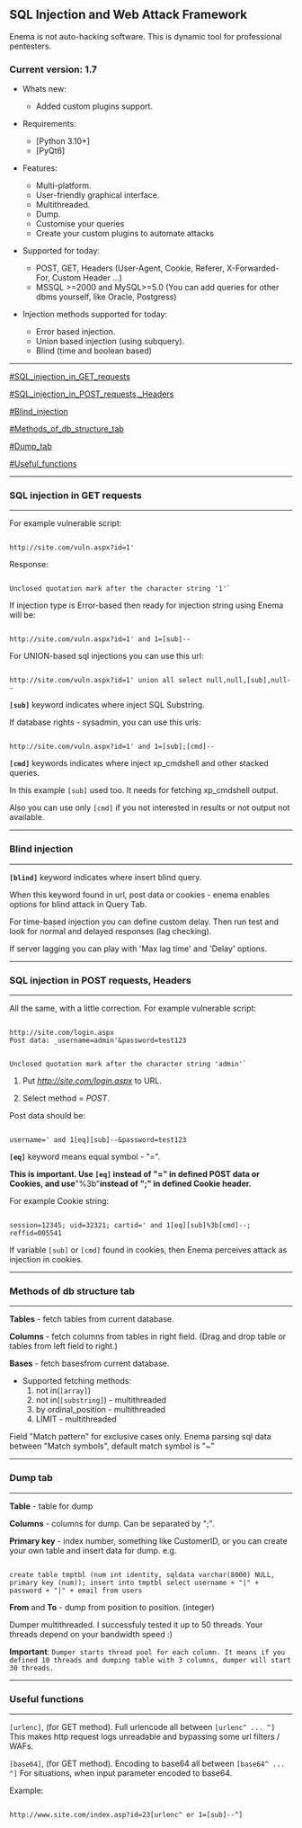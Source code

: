 ## SQL Injection and Web Attack Framework ##
Enema is not auto-hacking software. This is dynamic tool for professional pentesters.

### Current version: 1.7 ###

  * Whats new:
    + Added custom plugins support.

  * Requirements:
    + [Python 3.10+]
    + [PyQt6]

  * Features:
    + Multi-platform.
    + User-friendly graphical interface.
    + Multithreaded.
    + Dump.
    + Customise your queries
    + Create your custom plugins to automate attacks

  * Supported for today:
    + POST, GET, Headers (User-Agent, Cookie, Referer, X-Forwarded-For, Custom Header ...)
    + MSSQL >=2000 and MySQL>=5.0 (You can add queries for other dbms yourself, like Oracle, Postgress)

  * Injection methods supported for today:
    + Error based injection.
    + Union based injection (using subquery).
    + Blind (time and boolean based)

---

[#SQL\_injection\_in\_GET\_requests](#SQL_injection_in_GET_requests.md)

[#SQL\_injection\_in\_POST\_requests,\_Headers](#SQL_injection_in_POST_requests,_Headers.md)

[#Blind\_injection](#Blind_injection.md)

[#Methods\_of\_db\_structure\_tab](#Methods_of_db_structure_tab.md)

[#Dump\_tab](#Dump_tab.md)

[#Useful\_functions](#Useful_functions.md)


---

### SQL injection in GET requests ###

---

For example vulnerable script:
```

http://site.com/vuln.aspx?id=1'
```
Response:
```

Unclosed quotation mark after the character string '1'`
```

If injection type is Error-based then ready for injection string using Enema will be:
```

http://site.com/vuln.aspx?id=1' and 1=[sub]--
```

For UNION-based sql injections you can use this url:
```

http://site.com/vuln.aspx?id=1' union all select null,null,[sub],null--
```

**`[sub]`** keyword indicates where inject SQL Substring.

If database rights - sysadmin, you can use this urls:
```

http://site.com/vuln.aspx?id=1' and 1=[sub];[cmd]--
```

**`[cmd]`** keywords indicates where inject xp\_cmdshell  and other stacked queries.

In this example `[sub]` used too. It needs for fetching xp\_cmdshell output.

Also you can use only `[cmd]` if you not interested in results or not output not available.


---

### Blind injection ###

---


**`[blind]`** keyword indicates where insert blind query.

When this keyword found in url, post data or cookies - enema enables options for blind attack in Query Tab.

For time-based injection you can define custom delay. Then run test and look for normal and delayed responses (lag checking).

If server lagging you can play with 'Max lag time' and 'Delay' options.


---

### SQL injection in POST requests, Headers ###

---


All the same, with a little correction.
For example vulnerable script:
```

http://site.com/login.aspx
Post data: _username=admin'&password=test123
```
```

Unclosed quotation mark after the character string 'admin'`
```

1. Put _http://site.com/login.aspx_ to URL.

2. Select method = _POST_.

Post data should be:
```

username=' and 1[eq][sub]--&password=test123
```

**`[eq]`** keyword means equal symbol - "=".

**This is important. Use `[eq]` instead of "=" in defined POST data or Cookies, and use**"%3b"**instead of ";" in defined Cookie header.**

For example Cookie string:
```

session=12345; uid=32321; cartid=' and 1[eq][sub]%3b[cmd]--; reffid=005541
```

If variable `[sub]` or `[cmd]` found in cookies, then Enema perceives attack as injection in cookies.


---

### Methods of db structure tab ###

---


**Tables** - fetch tables from current database.

**Columns** - fetch columns from tables in right field. (Drag and drop table or tables from left field to right.)

**Bases** - fetch basesfrom current database.

  * Supported fetching methods:
    1. not in(`[array]`)
    1. not in(`[substring]`) - multithreaded
    1. by ordinal\_position - multithreaded
    1. LIMIT - multithreaded

Field "Match pattern" for exclusive cases only.
Enema parsing sql data between "Match symbols", default match symbol is "~"

---

### Dump tab ###

---


**Table** - table for dump

**Columns** - columns for dump. Can be separated by ";".

**Primary key** - index number, something like CustomerID, or you can create your own table and insert data for dump.
e.g.
```

create table tmptbl (num int identity, sqldata varchar(8000) NULL, primary key (num)); insert into tmptbl select username + "|" + password + "|" + email from users
```

**From** and **To** - dump from position to position. (integer)

Dumper multithreaded. I successfuly tested it up to 50 threads. Your threads depend on your bandwidth speed :)

**Important**: `Dumper starts thread pool for each column. It means if you defined 10 threads and dumping table with 3 columns, dumper will start 30 threads.`


---

### Useful functions ###

---

`[urlenc]`, (for GET method). Full urlencode all between `[urlenc^ ... ^]`
This makes http request logs unreadable and bypassing some url filters / WAFs.

`[base64]`, (for GET method). Encoding to base64 all between `[base64^ ... ^]`
For situations, when input parameter encoded to base64.

Example:
```

http://www.site.com/index.asp?id=23[urlenc^ or 1=[sub]--^]
```
